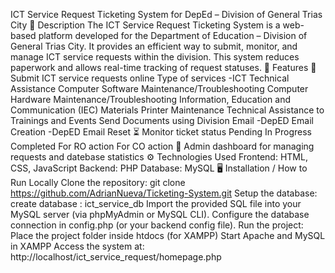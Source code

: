  ICT Service Request Ticketing System for DepEd – Division of General Trias City
 📝 Description
The ICT Service Request Ticketing System is a web-based platform developed for the Department of Education – Division of General Trias City.
It provides an efficient way to submit, monitor, and manage ICT service requests within the division. This system reduces paperwork and allows real-time tracking of request statuses.
🚀 Features
📄 Submit ICT service requests online
  Type of services
  -ICT Technical Assistance
    Computer Software Maintenance/Troubleshooting
    Computer Hardware Maintenance/Troubleshooting
    Information, Education and Communication (IEC) Materials
    Printer Maintenance
    Technical Assistance to Trainings and Events
    Send Documents using Division Email
  -DepED Email Creation
  -DepED Email Reset
⏳ Monitor ticket status
  Pending
  In Progress
  Completed
  For RO action
  For CO action
🔑 Admin dashboard for managing requests and datebase statistics
⚙️ Technologies Used
Frontend: HTML, CSS, JavaScript
Backend: PHP
Database: MySQL
🖥️ Installation / How to Run Locally
Clone the repository:
  git clone https://github.com/AdrianNueva/Ticketing-System.git
Setup the database:
  create database : ict_service_db
  Import the provided SQL file into your MySQL server (via phpMyAdmin or MySQL CLI).
  Configure the database connection in config.php (or your backend config file).
Run the project:
  Place the project folder inside htdocs (for XAMPP)
  Start Apache and MySQL in XAMPP
  Access the system at:
  http://localhost/ict_service_request/homepage.php




